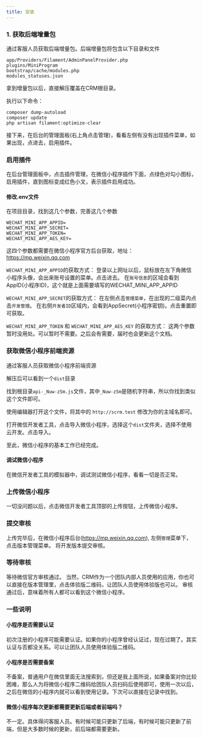 ```yaml
---
title: 安装
---
```


### 1. 获取后端增量包

通过客服人员获取后端增量包。后端增量包将包含以下目录和文件
```
app/Providers/Filament/AdminPanelProvider.php
plugins/MiniProgram
bootstrap/cache/modules.php
modules_statuses.json
```

拿到增量包以后，直接解压覆盖在CRM根目录。

执行以下命令：

```
composer dump-autoload
composer update
php artisan filament:optimize-clear
```

接下来，在后台的管理面板(右上角点击管理)，看看左侧有没有出现插件菜单，如果出现，点进去，启用插件。

### 启用插件

在后台管理面板中，点击插件管理，在微信小程序插件下面，点绿色对勾小图标，启用插件，直到图标变成红色小叉，表示插件启用成功。


#### 修改.env文件

在项目目录，找到这几个参数，完善这几个参数
```
WECHAT_MINI_APP_APPID=
WECHAT_MINI_APP_SECRET=  
WECHAT_MINI_APP_TOKEN=  
WECHAT_MINI_APP_AES_KEY=
```

这四个参数都需要在微信小程序官方后台获取，地址：https://mp.weixin.qq.com


`WECHAT_MINI_APP_APPID`的获取方式：
登录以上网址以后，鼠标放在左下角微信小程序头像，会出来账号设置的菜单。点击进去。
在`账号信息`的区域会看到AppID(小程序ID)，这个就是上面需要填写的WECHAT_MINI_APP_APPID

`WECHAT_MINI_APP_SECRET`的获取方式：
在左侧点击`管理菜单`，在出现的二级菜内点击`开发管理`。
在右侧`开发者ID`区域内，会看到AppSecret(小程序密钥)。点击重置即可获取。

`WECHAT_MINI_APP_TOKEN` 和 `WECHAT_MINI_APP_AES_KEY` 的获取方式：
这两个参数暂时没用处。可以暂时不需要。之后会有需要，届时也会更新这个文档。



### 获取微信小程序前端资源

通过客服人员获取微信小程序前端资源

解压后可以看到一个`dist`目录

找到根目录`api-_Nuw-zSm.js`文件，其中`_Nuw-zSm`是随机字符串，所以你找到类似这个文件即可。

使用编辑器打开这个文件，将其中的 `http://scrm.test` 修改为你的主域名即可。

打开微信开发者工具，点击导入微信小程序，选择这个`dist`文件夹，选择不使用云开发。点击导入。

至此，微信小程序的基本工作已经完成。




#### 调试微信小程序

在微信开发者工具的模拟器中，调试测试微信小程序，看看一切是否正常。


### 上传微信小程序

一切没问题以后，点击微信开发者工具顶部的上传按钮，上传微信小程序。



### 提交审核

上传完毕后，在微信小程序后台(https://mp.weixin.qq.com), 左侧`管理`菜单下，点击版本管理菜单。
将开发版本提交审核。

### 等待审核

等待微信官方审核通过。
当然，CRM作为一个团队内部人员使用的应用，你也可以直接在版本管理里，点击体验版二维码，让团队人员使用体验版也可以。
审核通过后，意味着所有人都可以看到这个微信小程序。



### 一些说明

#### 小程序是否需要认证

初次注册的小程序可能需要认证。如果你的小程序曾经认证过，现在过期了。其实认证与否都没关系。可以让团队人员使用体验版二维码。

#### 小程序是否需要备案

不备案，普通用户在微信里面无法搜索到，但还是我上面所说，如果备案对你比较困难，那么人为将微信小程序二维码给团队人员扫码后使用即可，使用一次以后，之后在微信的小程序内就可以看到使用记录。下次可以直接在记录中找到。

#### 微信小程序每次更新都需要更新后端或者前端吗？

不一定。具体得问客服人员。有时候可能只更新了后端，有时候可能只更新了前端，但是大多数时候的更新，前后端都需要更新。